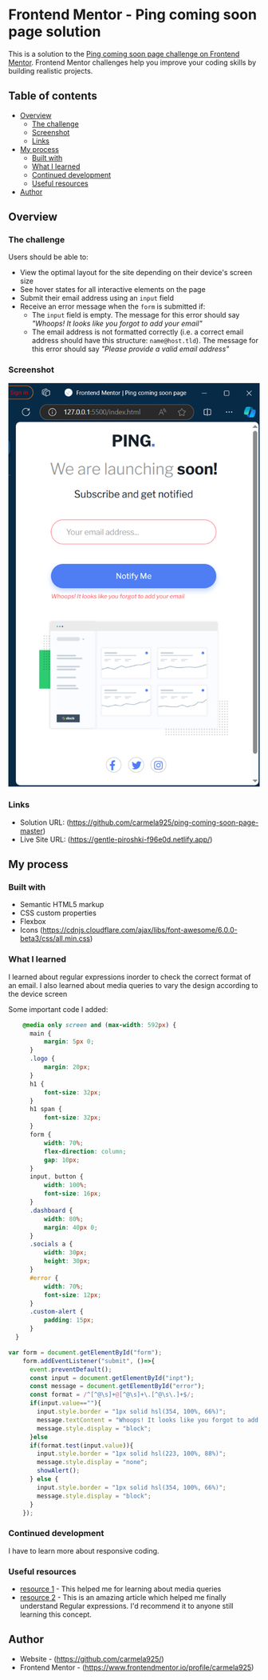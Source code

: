 # Frontend Mentor - Ping coming soon page solution

This is a solution to the [Ping coming soon page challenge on Frontend Mentor](https://www.frontendmentor.io/challenges/ping-single-column-coming-soon-page-5cadd051fec04111f7b848da). Frontend Mentor challenges help you improve your coding skills by building realistic projects. 

## Table of contents

- [Overview](#overview)
  - [The challenge](#the-challenge)
  - [Screenshot](#screenshot)
  - [Links](#links)
- [My process](#my-process)
  - [Built with](#built-with)
  - [What I learned](#what-i-learned)
  - [Continued development](#continued-development)
  - [Useful resources](#useful-resources)
- [Author](#author)


## Overview

### The challenge

Users should be able to:

- View the optimal layout for the site depending on their device's screen size
- See hover states for all interactive elements on the page
- Submit their email address using an `input` field
- Receive an error message when the `form` is submitted if:
	- The `input` field is empty. The message for this error should say *"Whoops! It looks like you forgot to add your email"*
	- The email address is not formatted correctly (i.e. a correct email address should have this structure: `name@host.tld`). The message for this error should say *"Please provide a valid email address"*

### Screenshot

![](./screenshot.PNG)

### Links

- Solution URL: (https://github.com/carmela925/ping-coming-soon-page-master)
- Live Site URL: (https://gentle-piroshki-f96e0d.netlify.app/)

## My process

### Built with

- Semantic HTML5 markup
- CSS custom properties
- Flexbox
- Icons (https://cdnjs.cloudflare.com/ajax/libs/font-awesome/6.0.0-beta3/css/all.min.css) 

### What I learned

I learned about regular expressions inorder to check the correct format of an email. I also learned about media queries to vary the design according to the device screen

Some important code I added:

```css
	@media only screen and (max-width: 592px) {
	  main {
		  margin: 5px 0;
	  }
	  .logo {
		  margin: 20px;
	  }
	  h1 {
		  font-size: 32px;
	  }
	  h1 span {
		  font-size: 32px;
	  }
	  form {
		  width: 70%;
		  flex-direction: column;
		  gap: 10px;
	  }
	  input, button {
		  width: 100%;
		  font-size: 16px;
	  }
	  .dashboard {
		  width: 80%;
		  margin: 40px 0;
	  }
	  .socials a {
		  width: 30px;
		  height: 30px;
	  }
	  #error {
		  width: 70%;
		  font-size: 12px;
	  }
	  .custom-alert {
		  padding: 15px;
	  }
  }
```
```js
var form = document.getElementById("form");
	form.addEventListener("submit", ()=>{
	  event.preventDefault();
	  const input = document.getElementById("inpt");
	  const message = document.getElementById("error");
	  const format = /^[^@\s]+@[^@\s]+\.[^@\s\.]+$/;
	  if(input.value==""){
		input.style.border = "1px solid hsl(354, 100%, 66%)";
		message.textContent = "Whoops! It looks like you forgot to add your email"
		message.style.display = "block";
	  }else
	  if(format.test(input.value)){
		input.style.border = "1px solid hsl(223, 100%, 88%)";
		message.style.display = "none";
		showAlert();
	  } else {
		input.style.border = "1px solid hsl(354, 100%, 66%)";
		message.style.display = "block";
	  }
	});
```


### Continued development

I have to learn more about responsive coding.


### Useful resources

- [resource 1](https://developer.mozilla.org/en-US/docs/Web/CSS/CSS_media_queries/Using_media_queries_for_accessibility) - This helped me for learning about media queries
- [resource 2](https://developer.mozilla.org/en-US/docs/Web/JavaScript/Guide/Regular_expressions) - This is an amazing article which helped me finally understand Regular expressions. I'd recommend it to anyone still learning this concept.

## Author

- Website - (https://github.com/carmela925/)
- Frontend Mentor - (https://www.frontendmentor.io/profile/carmela925)
